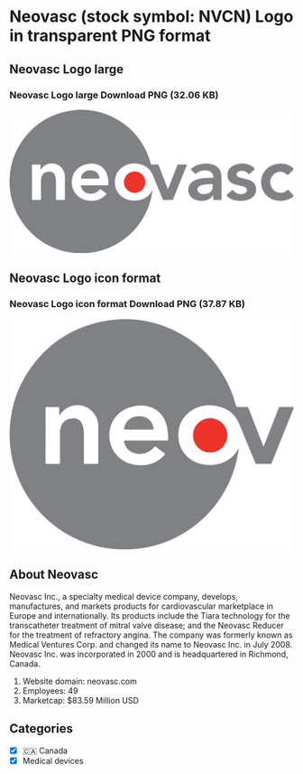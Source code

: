 # Neovasc (stock symbol: NVCN) Logo in transparent PNG format

## Neovasc Logo large

### Neovasc Logo large Download PNG (32.06 KB)

![Neovasc Logo large Download PNG (32.06 KB)](/img/orig/NVCN_BIG-21162f89.png)

## Neovasc Logo icon format

### Neovasc Logo icon format Download PNG (37.87 KB)

![Neovasc Logo icon format Download PNG (37.87 KB)](/img/orig/NVCN-ab075231.png)

## About Neovasc

Neovasc Inc., a specialty medical device company, develops, manufactures, and markets products for cardiovascular marketplace in Europe and internationally. Its products include the Tiara technology for the transcatheter treatment of mitral valve disease; and the Neovasc Reducer for the treatment of refractory angina. The company was formerly known as Medical Ventures Corp. and changed its name to Neovasc Inc. in July 2008. Neovasc Inc. was incorporated in 2000 and is headquartered in Richmond, Canada.

1. Website domain: neovasc.com
2. Employees: 49
3. Marketcap: $83.59 Million USD


## Categories
- [x] 🇨🇦 Canada
- [x] Medical devices
